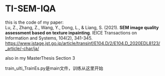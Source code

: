 # TI-SEM-IQA

this is the code of my paper:  
Lu, Z., Zhang, Z., Wang, Y., Dong, L., & Liang, S. (2021). __SEM image quality assessment based on texture inpainting__. IEICE Transactions on Information and Systems, 104(2), 341-345.
https://www.jstage.jst.go.jp/article/transinf/E104.D/2/E104.D_2020EDL8123/_article/-char/ja/

also in my MasterThesis Section 3

train_ulti_TrainEs.py是main文件，训练从这里开始

